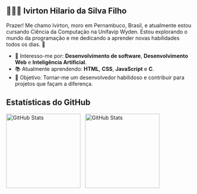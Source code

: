 ## 👨🏻‍💻 Ivirton Hilario da Silva Filho
Prazer! Me chamo Ivirton, moro em Pernambuco, Brasil, e atualmente estou cursando Ciência da Computação na Unifavip Wyden. Estou explorando o mundo da programação e me dedicando a aprender novas habilidades todos os dias. 🚀

- 🌟 Interesso-me por: **Desenvolvimento de software**, **Desenvolvimento Web** e **Inteligência Artificial**.
- 📚 Atualmente aprendendo: **HTML**, **CSS**, **JavaScript** e **C**.
- 🌱 Objetivo: Tornar-me um desenvolvedor habilidoso e contribuir para projetos que façam a diferença.

## Estatísticas do GitHub
<p>
  <img 
    align="left" 
    alt="GitHub Stats" 
    height="200" 
    style="padding-right: 10px;" 
    src="https://github-readme-stats.vercel.app/api?username=Ivirton-Filho&show_icons=true&theme=tokyonight&include_all_commits=true&locale=pt-br&hide=stars" 
  />
<img 
      align="left" 
      alt="GitHub Stats" 
      height="200" 
      src="https://github-readme-stats.vercel.app/api/top-langs/?username=Ivirton-Filho&theme=tokyonight&layout=compact&custom_title=Tecnologias&langs_count=9" 
  />
</p>


